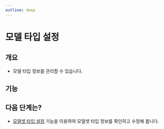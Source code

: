```yaml
---
outline: deep
---
```


# 모델 타입 설정

## 개요
- 모델 타입 정보를 관리할 수 있습니다.

## 기능


## 다음 단계는?
- [모델셋 타입 설정](./project-settings-modelset-type) 기능을 이용하여 모델셋 타입 정보를 확인하고 수정해 봅니다.

